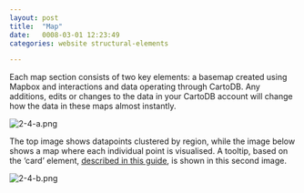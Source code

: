 ```yaml
---
layout: post
title:  "Map"
date:   0008-03-01 12:23:49
categories: website structural-elements

---
```


Each map section consists of two key elements: a basemap created using Mapbox and interactions and data operating through CartoDB. Any additions, edits or changes to the data in your CartoDB account will change how the data in these maps almost instantly.

<div class="c-image -full-width">
  <img src="/innovation-lab-brand-guidelines/images/02-website/02-01-structural-elements/02-01-03-map/2-4-a.png" alt="2-4-a.png">
</div>

The top image shows datapoints clustered by region, while the image below shows a map where each individual point is visualised. A tooltip, based on the ‘card’ element, <a target="_blank" href="/">described in this guide</a>, is shown in this second image.

<div class="c-image -full-width">
  <img src="/innovation-lab-brand-guidelines/images/02-website/02-01-structural-elements/02-01-03-map/2-4-b.png" alt="2-4-b.png">
</div>

